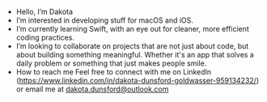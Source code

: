 - Hello, I’m Dakota
- I’m interested in developing stuff for macOS and iOS. 
- I’m currently learning Swift, with an eye out for cleaner, more efficient coding practices.
- I’m looking to collaborate on projects that are not just about code, but about building something meaningful. Whether it's an app that solves a daily problem or something that just makes people smile.
- How to reach me Feel free to connect with me on LinkedIn (https://www.linkedin.com/in/dakota-dunsford-goldwasser-959134232/) or email me at dakota.dunsford@outlook.com
